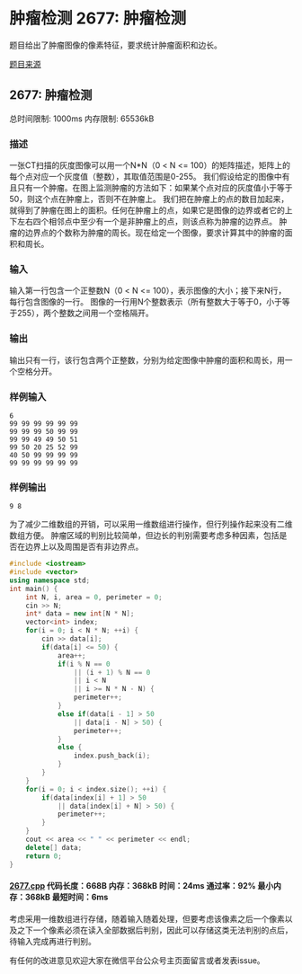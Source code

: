 # 肿瘤检测 2677: 肿瘤检测

题目给出了肿瘤图像的像素特征，要求统计肿瘤面积和边长。

[题目来源](http://bailian.openjudge.cn/practice/2677/)

## 2677: 肿瘤检测

总时间限制: 1000ms    内存限制: 65536kB

### 描述

一张CT扫描的灰度图像可以用一个N*N（0 < N <= 100）的矩阵描述，矩阵上的每个点对应一个灰度值（整数），其取值范围是0-255。
我们假设给定的图像中有且只有一个肿瘤。在图上监测肿瘤的方法如下：如果某个点对应的灰度值小于等于50，则这个点在肿瘤上，否则不在肿瘤上。
我们把在肿瘤上的点的数目加起来，就得到了肿瘤在图上的面积。任何在肿瘤上的点，如果它是图像的边界或者它的上下左右四个相邻点中至少有一个是非肿瘤上的点，则该点称为肿瘤的边界点。
肿瘤的边界点的个数称为肿瘤的周长。现在给定一个图像，要求计算其中的肿瘤的面积和周长。

### 输入

输入第一行包含一个正整数N（0 < N <= 100），表示图像的大小；接下来N行，每行包含图像的一行。
图像的一行用N个整数表示（所有整数大于等于0，小于等于255），两个整数之间用一个空格隔开。

### 输出

输出只有一行，该行包含两个正整数，分别为给定图像中肿瘤的面积和周长，用一个空格分开。

### 样例输入
```
6
99 99 99 99 99 99
99 99 99 50 99 99
99 99 49 49 50 51
99 50 20 25 52 99
40 50 99 99 99 99
99 99 99 99 99 99
```
### 样例输出
```
9 8
```
为了减少二维数组的开销，可以采用一维数组进行操作，但行列操作起来没有二维数组方便。
肿瘤区域的判别比较简单，但边长的判别需要考虑多种因素，包括是否在边界上以及周围是否有非边界点。
```cpp
#include <iostream>
#include <vector>
using namespace std;
int main() {
	int N, i, area = 0, perimeter = 0;
	cin >> N;
	int* data = new int[N * N];
	vector<int> index;
	for(i = 0; i < N * N; ++i) {
		cin >> data[i];
		if(data[i] <= 50) {
			area++;
			if(i % N == 0
				|| (i + 1) % N == 0
				|| i < N
				|| i >= N * N - N) {
				perimeter++;
			}
			else if(data[i - 1] > 50
				|| data[i - N] > 50) {
				perimeter++;
			}
			else {
				index.push_back(i);
			}
		}
	}
	for(i = 0; i < index.size(); ++i) {
		if(data[index[i] + 1] > 50
			|| data[index[i] + N] > 50) {
			perimeter++;
		}
	}
	cout << area << " " << perimeter << endl;
	delete[] data; 
	return 0;
}
```
#### [2677.cpp](/Code/2600-2699/2677.cpp) 代码长度：668B 内存：368kB 时间：24ms 通过率：92% 最小内存：368kB  最短时间：6ms

考虑采用一维数组进行存储，随着输入随着处理，但要考虑该像素之后一个像素以及之下一个像素必须在读入全部数据后判别，因此可以存储这类无法判别的点后，待输入完成再进行判别。

有任何的改进意见欢迎大家在微信平台公众号主页面留言或者发表issue。
